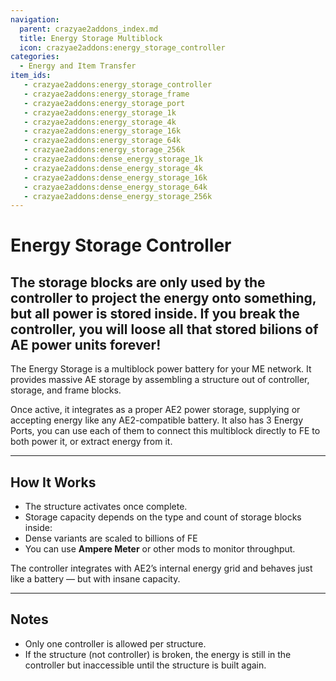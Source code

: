 ```yaml
---
navigation:
  parent: crazyae2addons_index.md
  title: Energy Storage Multiblock
  icon: crazyae2addons:energy_storage_controller
categories:
  - Energy and Item Transfer
item_ids:
   - crazyae2addons:energy_storage_controller
   - crazyae2addons:energy_storage_frame
   - crazyae2addons:energy_storage_port
   - crazyae2addons:energy_storage_1k
   - crazyae2addons:energy_storage_4k
   - crazyae2addons:energy_storage_16k
   - crazyae2addons:energy_storage_64k
   - crazyae2addons:energy_storage_256k
   - crazyae2addons:dense_energy_storage_1k
   - crazyae2addons:dense_energy_storage_4k
   - crazyae2addons:dense_energy_storage_16k
   - crazyae2addons:dense_energy_storage_64k
   - crazyae2addons:dense_energy_storage_256k
---
```


# Energy Storage Controller

<GameScene zoom="1" interactive={true}>
  <ImportStructure src="../assets/energy_storage.nbt" />
</GameScene>

## The storage blocks are only used by the controller to project the energy onto something, but all power is stored inside. If you break the controller, you will loose all that stored bilions of AE power units forever!

The Energy Storage is a multiblock power battery for your ME network. It provides massive AE storage by assembling a structure out of controller, storage, and frame blocks.

Once active, it integrates as a proper AE2 power storage, supplying or accepting energy like any AE2-compatible battery.
It also has 3 Energy Ports, you can use each of them to connect this multiblock directly to FE to both power it, or extract energy from it.

---

## How It Works

- The structure activates once complete.
- Storage capacity depends on the type and count of storage blocks inside:
- Dense variants are scaled to billions of FE
- You can use **Ampere Meter** or other mods to monitor throughput.

The controller integrates with AE2’s internal energy grid and behaves just like a battery — but with insane capacity.

---

## Notes

- Only one controller is allowed per structure.
- If the structure (not controller) is broken, the energy is still in the controller but inaccessible until the structure is built again.